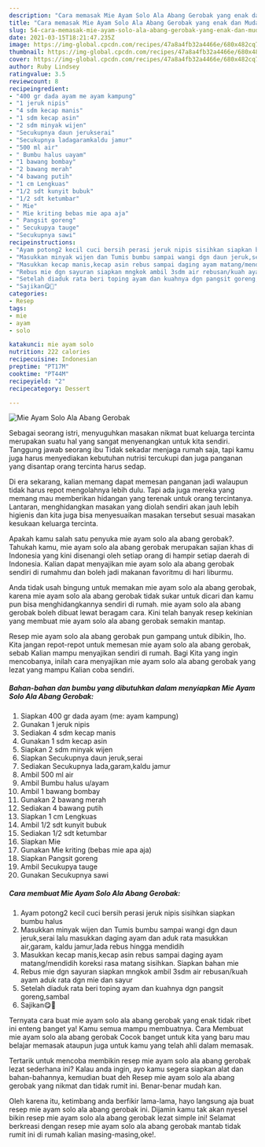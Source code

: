```yaml
---
description: "Cara memasak Mie Ayam Solo Ala Abang Gerobak yang enak dan Mudah Dibuat"
title: "Cara memasak Mie Ayam Solo Ala Abang Gerobak yang enak dan Mudah Dibuat"
slug: 54-cara-memasak-mie-ayam-solo-ala-abang-gerobak-yang-enak-dan-mudah-dibuat
date: 2021-03-15T18:21:47.235Z
image: https://img-global.cpcdn.com/recipes/47a8a4fb32a4466e/680x482cq70/mie-ayam-solo-ala-abang-gerobak-foto-resep-utama.jpg
thumbnail: https://img-global.cpcdn.com/recipes/47a8a4fb32a4466e/680x482cq70/mie-ayam-solo-ala-abang-gerobak-foto-resep-utama.jpg
cover: https://img-global.cpcdn.com/recipes/47a8a4fb32a4466e/680x482cq70/mie-ayam-solo-ala-abang-gerobak-foto-resep-utama.jpg
author: Ruby Lindsey
ratingvalue: 3.5
reviewcount: 8
recipeingredient:
- "400 gr dada ayam me ayam kampung"
- "1 jeruk nipis"
- "4 sdm kecap manis"
- "1 sdm kecap asin"
- "2 sdm minyak wijen"
- "Secukupnya daun jerukserai"
- "Secukupnya ladagaramkaldu jamur"
- "500 ml air"
- " Bumbu halus uayam"
- "1 bawang bombay"
- "2 bawang merah"
- "4 bawang putih"
- "1 cm Lengkuas"
- "1/2 sdt kunyit bubuk"
- "1/2 sdt ketumbar"
- " Mie"
- " Mie kriting bebas mie apa aja"
- " Pangsit goreng"
- " Secukupya tauge"
- "Secukupnya sawi"
recipeinstructions:
- "Ayam potong2 kecil cuci bersih perasi jeruk nipis sisihkan siapkan bumbu halus"
- "Masukkan minyak wijen dan Tumis bumbu sampai wangi dgn daun jeruk,serai lalu masukkan daging ayam dan aduk rata masukkan air,garam, kaldu jamur,lada rebus hingga mendidih"
- "Masukkan kecap manis,kecap asin rebus sampai daging ayam matang/mendidih koreksi rasa matang sisihkan. Siapkan bahan mie"
- "Rebus mie dgn sayuran siapkan mngkok ambil 3sdm air rebusan/kuah ayam aduk rata dgn mie dan sayur"
- "Setelah diaduk rata beri toping ayam dan kuahnya dgn pangsit goreng,sambal"
- "Sajikan😋🤤"
categories:
- Resep
tags:
- mie
- ayam
- solo

katakunci: mie ayam solo 
nutrition: 222 calories
recipecuisine: Indonesian
preptime: "PT17M"
cooktime: "PT44M"
recipeyield: "2"
recipecategory: Dessert

---
```



![Mie Ayam Solo Ala Abang Gerobak](https://img-global.cpcdn.com/recipes/47a8a4fb32a4466e/680x482cq70/mie-ayam-solo-ala-abang-gerobak-foto-resep-utama.jpg)

Sebagai seorang istri, menyuguhkan masakan nikmat buat keluarga tercinta merupakan suatu hal yang sangat menyenangkan untuk kita sendiri. Tanggung jawab seorang ibu Tidak sekadar menjaga rumah saja, tapi kamu juga harus menyediakan kebutuhan nutrisi tercukupi dan juga panganan yang disantap orang tercinta harus sedap.

Di era  sekarang, kalian memang dapat memesan panganan jadi walaupun tidak harus repot mengolahnya lebih dulu. Tapi ada juga mereka yang memang mau memberikan hidangan yang terenak untuk orang tercintanya. Lantaran, menghidangkan masakan yang diolah sendiri akan jauh lebih higienis dan kita juga bisa menyesuaikan masakan tersebut sesuai masakan kesukaan keluarga tercinta. 



Apakah kamu salah satu penyuka mie ayam solo ala abang gerobak?. Tahukah kamu, mie ayam solo ala abang gerobak merupakan sajian khas di Indonesia yang kini disenangi oleh setiap orang di hampir setiap daerah di Indonesia. Kalian dapat menyajikan mie ayam solo ala abang gerobak sendiri di rumahmu dan boleh jadi makanan favoritmu di hari liburmu.

Anda tidak usah bingung untuk memakan mie ayam solo ala abang gerobak, karena mie ayam solo ala abang gerobak tidak sukar untuk dicari dan kamu pun bisa menghidangkannya sendiri di rumah. mie ayam solo ala abang gerobak boleh dibuat lewat beragam cara. Kini telah banyak resep kekinian yang membuat mie ayam solo ala abang gerobak semakin mantap.

Resep mie ayam solo ala abang gerobak pun gampang untuk dibikin, lho. Kita jangan repot-repot untuk memesan mie ayam solo ala abang gerobak, sebab Kalian mampu menyajikan sendiri di rumah. Bagi Kita yang ingin mencobanya, inilah cara menyajikan mie ayam solo ala abang gerobak yang lezat yang mampu Kalian coba sendiri.

<!--inarticleads1-->

##### Bahan-bahan dan bumbu yang dibutuhkan dalam menyiapkan Mie Ayam Solo Ala Abang Gerobak:

1. Siapkan 400 gr dada ayam (me: ayam kampung)
1. Gunakan 1 jeruk nipis
1. Sediakan 4 sdm kecap manis
1. Gunakan 1 sdm kecap asin
1. Siapkan 2 sdm minyak wijen
1. Siapkan Secukupnya daun jeruk,serai
1. Sediakan Secukupnya lada,garam,kaldu jamur
1. Ambil 500 ml air
1. Ambil  Bumbu halus u/ayam
1. Ambil 1 bawang bombay
1. Gunakan 2 bawang merah
1. Sediakan 4 bawang putih
1. Siapkan 1 cm Lengkuas
1. Ambil 1/2 sdt kunyit bubuk
1. Sediakan 1/2 sdt ketumbar
1. Siapkan  Mie
1. Gunakan  Mie kriting (bebas mie apa aja)
1. Siapkan  Pangsit goreng
1. Ambil  Secukupya tauge
1. Gunakan Secukupnya sawi




<!--inarticleads2-->

##### Cara membuat Mie Ayam Solo Ala Abang Gerobak:

1. Ayam potong2 kecil cuci bersih perasi jeruk nipis sisihkan siapkan bumbu halus
1. Masukkan minyak wijen dan Tumis bumbu sampai wangi dgn daun jeruk,serai lalu masukkan daging ayam dan aduk rata masukkan air,garam, kaldu jamur,lada rebus hingga mendidih
1. Masukkan kecap manis,kecap asin rebus sampai daging ayam matang/mendidih koreksi rasa matang sisihkan. Siapkan bahan mie
1. Rebus mie dgn sayuran siapkan mngkok ambil 3sdm air rebusan/kuah ayam aduk rata dgn mie dan sayur
1. Setelah diaduk rata beri toping ayam dan kuahnya dgn pangsit goreng,sambal
1. Sajikan😋🤤




Ternyata cara buat mie ayam solo ala abang gerobak yang enak tidak ribet ini enteng banget ya! Kamu semua mampu membuatnya. Cara Membuat mie ayam solo ala abang gerobak Cocok banget untuk kita yang baru mau belajar memasak ataupun juga untuk kamu yang telah ahli dalam memasak.

Tertarik untuk mencoba membikin resep mie ayam solo ala abang gerobak lezat sederhana ini? Kalau anda ingin, ayo kamu segera siapkan alat dan bahan-bahannya, kemudian buat deh Resep mie ayam solo ala abang gerobak yang nikmat dan tidak rumit ini. Benar-benar mudah kan. 

Oleh karena itu, ketimbang anda berfikir lama-lama, hayo langsung aja buat resep mie ayam solo ala abang gerobak ini. Dijamin kamu tak akan nyesel bikin resep mie ayam solo ala abang gerobak lezat simple ini! Selamat berkreasi dengan resep mie ayam solo ala abang gerobak mantab tidak rumit ini di rumah kalian masing-masing,oke!.

